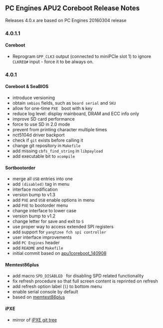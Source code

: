 PC Engines APU2 Coreboot Release Notes
--------------------------------------

Releases 4.0.x are based on PC Engines 20160304 release

### 4.0.1.1

#### Coreboot

  * Reprogram `GPP_CLK3` output (connected to miniPCIe slot 1) to ignore `CLKREQ#`
    input - force it to be always on.

### 4.0.1

#### Coreboot & SeaBIOS

  * introduce versioning
  * obtain `smbios` fields, such as `board serial` and `SKU`
  * allow for one-time `PXE ` boot with `N` key
  * reduce log level: display mainboard, DRAM and ECC info only
  * improve SD card performance
  * force to use SD in 2.0 mode
  * prevent from printing character multiple times
  * nct5104d driver backport
  * check if `git` exists before calling it
  * change git repository in `Makefile`
  * add missing `cbfs_find_string` in `libpayload`
  * add executable bit to `xcompile`

#### Sortbootorder

  * merge all `USB` entries into one
  * add `(disabled)` tag in menu
  * interface modification
  * version bump to v1.3
  * add `PXE` and `USB` enable options in menu
  * add `PXE` to bootorder menu
  * change interface to lower case
  * version bump to v1.2
  * change letter for save and exit to `S`
  * use proper way to access extended SPI registers
  * add support for `yangtzee fch spi controller`
  * user interface improvements
  * add `PC Engines` header
  * add `README` and `Makefile`
  * initial commit based on
    [apu1coreboot_140908](http://pcengines.ch/tmp/coreboot_140908.tar.gz)

#### Memtest86plus

  * add macro `SPD_DISABLED ` for disabling SPD related functionality
  * fix refresh procedure so that full screen content is reprinted on refresh
  * add refresh option label (`l`) to bottom menu
  * enable serial console by default
  * based on [memtest86plus](https://review.coreboot.org/cgit/memtest86plus.git?)

#### iPXE

  * mirror of [iPXE git tree](http://git.ipxe.org/ipxe.git)
